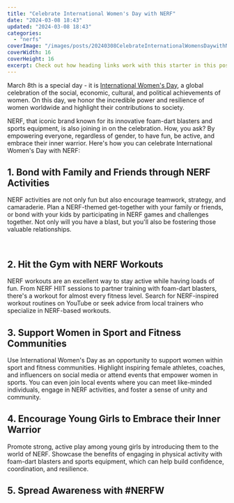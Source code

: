 ```yaml
---
title: "Celebrate International Women's Day with NERF"
date: "2024-03-08 18:43"
updated: "2024-03-08 18:43"
categories:
  - "nerfs"
coverImage: "/images/posts/20240308CelebrateInternationalWomensDaywithNERF_1.jpg"
coverWidth: 16
coverHeight: 16
excerpt: Check out how heading links work with this starter in this post.
---
```


<script>
  import { base } from '$app/paths';
</script>


March 8th is a special day - it is [International Women's Day](https://www.internationalwomensday.com/About), a global celebration of the social, economic, cultural, and political achievements of women. On this day, we honor the incredible power and resilience of women worldwide and highlight their contributions to society.

NERF, that iconic brand known for its innovative foam-dart blasters and sports equipment, is also joining in on the celebration. How, you ask? By empowering everyone, regardless of gender, to have fun, be active, and embrace their inner warrior. Here's how you can celebrate International Women's Day with NERF:

## 1. Bond with Family and Friends through NERF Activities
NERF activities are not only fun but also encourage teamwork, strategy, and camaraderie. Plan a NERF-themed get-together with your family or friends, or bond with your kids by participating in NERF games and challenges together. Not only will you have a blast, but you'll also be fostering those valuable relationships.


<img class="cover-image" src="{base}/images/posts/20240308CelebrateInternationalWomensDaywithNERF_2.jpg" alt="" style="aspect-ratio: 16 / 16;" width="16" height="16">

## 2. Hit the Gym with NERF Workouts
NERF workouts are an excellent way to stay active while having loads of fun. From NERF HIIT sessions to partner training with foam-dart blasters, there's a workout for almost every fitness level. Search for NERF-inspired workout routines on YouTube or seek advice from local trainers who specialize in NERF-based workouts.

## 3. Support Women in Sport and Fitness Communities
Use International Women's Day as an opportunity to support women within sport and fitness communities. Highlight inspiring female athletes, coaches, and influencers on social media or attend events that empower women in sports. You can even join local events where you can meet like-minded individuals, engage in NERF activities, and foster a sense of unity and community.

## 4. Encourage Young Girls to Embrace their Inner Warrior
Promote strong, active play among young girls by introducing them to the world of NERF. Showcase the benefits of engaging in physical activity with foam-dart blasters and sports equipment, which can help build confidence, coordination, and resilience.

## 5. Spread Awareness with #NERFW
